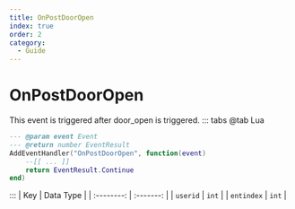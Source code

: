 ```yaml
---
title: OnPostDoorOpen
index: true
order: 2
category:
  - Guide
---
```


# OnPostDoorOpen
This event is triggered after door_open is triggered.
::: tabs
@tab Lua
```lua
--- @param event Event
--- @return number EventResult
AddEventHandler("OnPostDoorOpen", function(event)
    --[[ ... ]]
    return EventResult.Continue
end)
```

:::
|     Key    | Data Type |
| :--------: | :-------: |
|  `userid`  |   `int`   |
| `entindex` |   `int`   |
